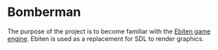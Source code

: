# Bomberman
The purpose of the project is to become familiar with the [Ebiten game engine](https://github.com/hajimehoshi/ebiten). Ebiten is used as a replacement for SDL to render graphics.

